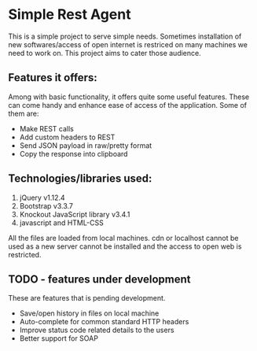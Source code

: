 # Simple Rest Agent

This is a simple project to serve simple needs.
Sometimes installation of new softwares/access of open internet is restriced on many machines we need to work on.
This project aims to cater those audience.

## Features it offers:
Among with basic functionality, it offers quite some useful features. These can come handy and enhance ease of access of the application.
Some of them are:
* Make REST calls
* Add custom headers to REST
* Send JSON payload in raw/pretty format
* Copy the response into clipboard


## Technologies/libraries used:
1. jQuery v1.12.4
2. Bootstrap v3.3.7
3. Knockout JavaScript library v3.4.1
4. javascript and HTML-CSS

All the files are loaded from local machines. cdn or localhost cannot be used as a new server cannot be installed and the access to open web is restricted.

## TODO - features under development
These are features that is pending development.

* Save/open history in files on local machine
* Auto-complete for common standard HTTP headers
* Improve status code related details to the users
* Better support for SOAP

